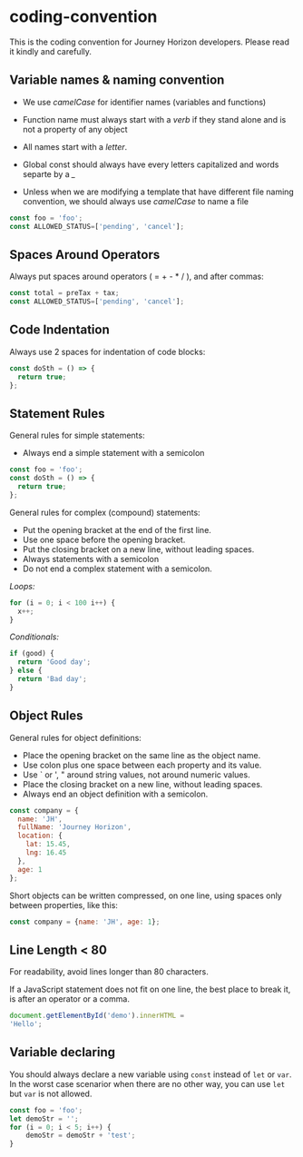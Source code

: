 # coding-convention
This is the coding convention for Journey Horizon developers. Please read it kindly and carefully.


## Variable names & naming convention

- We use *camelCase* for identifier names (variables and functions)

- Function name must always start with a *verb* if they stand alone and is not a property of any object

- All names start with a *letter*.

- Global const should always have every letters capitalized and words separte by a *_*

- Unless when we are modifying a template that have different file naming convention, we should always use *camelCase* to name a file

```js
const foo = 'foo';
const ALLOWED_STATUS=['pending', 'cancel'];
```
## Spaces Around Operators

Always put spaces around operators ( = + - * / ), and after commas:

```js
const total = preTax + tax;
const ALLOWED_STATUS=['pending', 'cancel'];
```
## Code Indentation

Always use 2 spaces for indentation of code blocks:

```js
const doSth = () => {
  return true;
};
```
## Statement Rules

General rules for simple statements:

- Always end a simple statement with a semicolon

```js
const foo = 'foo';
const doSth = () => {
  return true;
};
```

General rules for complex (compound) statements:

- Put the opening bracket at the end of the first line.
- Use one space before the opening bracket.
- Put the closing bracket on a new line, without leading spaces.
- Always statements with a semicolon
- Do not end a complex statement with a semicolon.

*Loops:*
```js
for (i = 0; i < 100 i++) {
  x++;
}
```
*Conditionals:*
```js
if (good) {
  return 'Good day';
} else {
  return 'Bad day';
}
```
## Object Rules

General rules for object definitions:

- Place the opening bracket on the same line as the object name.
- Use colon plus one space between each property and its value.
- Use \` or ', " around string values, not around numeric values.
- Place the closing bracket on a new line, without leading spaces.
- Always end an object definition with a semicolon.

```js
const company = {
  name: 'JH',
  fullName: 'Journey Horizon',
  location: {
    lat: 15.45,
    lng: 16.45
  },
  age: 1
};
```

Short objects can be written compressed, on one line, using spaces only between properties, like this:

```js
const company = {name: 'JH', age: 1};
```

## Line Length < 80

For readability, avoid lines longer than 80 characters.

If a JavaScript statement does not fit on one line, the best place to break it, is after an operator or a comma.

```js
document.getElementById('demo').innerHTML =
'Hello';
```

## Variable declaring

You should always declare a new variable using `const` instead of `let` or `var`. In the worst case scenarior when there are no other way, you can use `let` but `var` is not allowed.

```js
const foo = 'foo';
let demoStr = '';
for (i = 0; i < 5; i++) {
    demoStr = demoStr + 'test';
}
```
